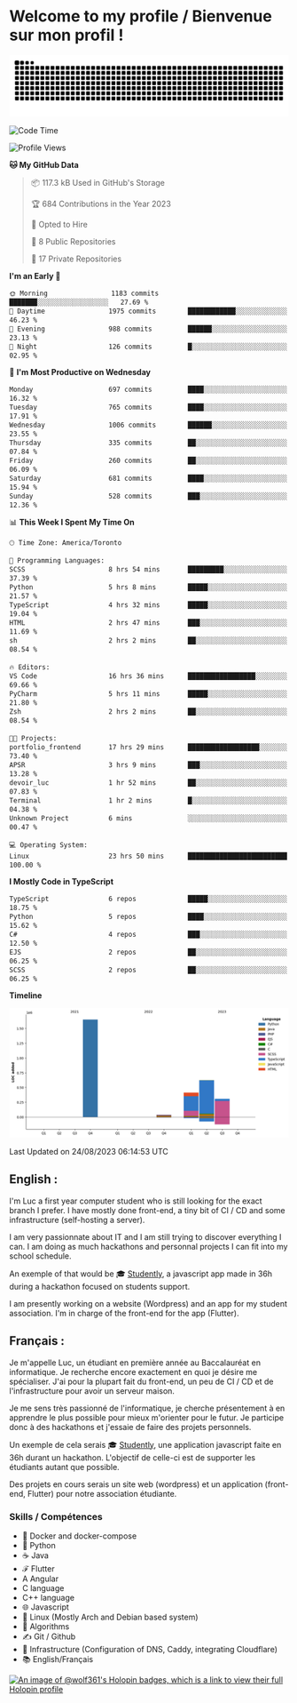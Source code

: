# Welcome to my profile / Bienvenue sur mon profil !

![snake gif](https://github.com/wolf-361/wolf-361/blob/output/github-contribution-grid-snake.svg)

<!--START_SECTION:waka-->
![Code Time](http://img.shields.io/badge/Code%20Time-282%20hrs%2054%20mins-blue)

![Profile Views](http://img.shields.io/badge/Profile%20Views-0-blue)

**🐱 My GitHub Data** 

> 📦 117.3 kB Used in GitHub's Storage 
 > 
> 🏆 684 Contributions in the Year 2023
 > 
> 💼 Opted to Hire
 > 
> 📜 8 Public Repositories 
 > 
> 🔑 17 Private Repositories 
 > 
**I'm an Early 🐤** 

```text
🌞 Morning                1183 commits        ███████░░░░░░░░░░░░░░░░░░   27.69 % 
🌆 Daytime                1975 commits        ████████████░░░░░░░░░░░░░   46.23 % 
🌃 Evening                988 commits         ██████░░░░░░░░░░░░░░░░░░░   23.13 % 
🌙 Night                  126 commits         █░░░░░░░░░░░░░░░░░░░░░░░░   02.95 % 
```
📅 **I'm Most Productive on Wednesday** 

```text
Monday                   697 commits         ████░░░░░░░░░░░░░░░░░░░░░   16.32 % 
Tuesday                  765 commits         ████░░░░░░░░░░░░░░░░░░░░░   17.91 % 
Wednesday                1006 commits        ██████░░░░░░░░░░░░░░░░░░░   23.55 % 
Thursday                 335 commits         ██░░░░░░░░░░░░░░░░░░░░░░░   07.84 % 
Friday                   260 commits         ██░░░░░░░░░░░░░░░░░░░░░░░   06.09 % 
Saturday                 681 commits         ████░░░░░░░░░░░░░░░░░░░░░   15.94 % 
Sunday                   528 commits         ███░░░░░░░░░░░░░░░░░░░░░░   12.36 % 
```


📊 **This Week I Spent My Time On** 

```text
🕑︎ Time Zone: America/Toronto

💬 Programming Languages: 
SCSS                     8 hrs 54 mins       █████████░░░░░░░░░░░░░░░░   37.39 % 
Python                   5 hrs 8 mins        █████░░░░░░░░░░░░░░░░░░░░   21.57 % 
TypeScript               4 hrs 32 mins       █████░░░░░░░░░░░░░░░░░░░░   19.04 % 
HTML                     2 hrs 47 mins       ███░░░░░░░░░░░░░░░░░░░░░░   11.69 % 
sh                       2 hrs 2 mins        ██░░░░░░░░░░░░░░░░░░░░░░░   08.54 % 

🔥 Editors: 
VS Code                  16 hrs 36 mins      █████████████████░░░░░░░░   69.66 % 
PyCharm                  5 hrs 11 mins       █████░░░░░░░░░░░░░░░░░░░░   21.80 % 
Zsh                      2 hrs 2 mins        ██░░░░░░░░░░░░░░░░░░░░░░░   08.54 % 

🐱‍💻 Projects: 
portfolio_frontend       17 hrs 29 mins      ██████████████████░░░░░░░   73.40 % 
APSR                     3 hrs 9 mins        ███░░░░░░░░░░░░░░░░░░░░░░   13.28 % 
devoir_luc               1 hr 52 mins        ██░░░░░░░░░░░░░░░░░░░░░░░   07.83 % 
Terminal                 1 hr 2 mins         █░░░░░░░░░░░░░░░░░░░░░░░░   04.38 % 
Unknown Project          6 mins              ░░░░░░░░░░░░░░░░░░░░░░░░░   00.47 % 

💻 Operating System: 
Linux                    23 hrs 50 mins      █████████████████████████   100.00 % 
```

**I Mostly Code in TypeScript** 

```text
TypeScript               6 repos             █████░░░░░░░░░░░░░░░░░░░░   18.75 % 
Python                   5 repos             ████░░░░░░░░░░░░░░░░░░░░░   15.62 % 
C#                       4 repos             ███░░░░░░░░░░░░░░░░░░░░░░   12.50 % 
EJS                      2 repos             ██░░░░░░░░░░░░░░░░░░░░░░░   06.25 % 
SCSS                     2 repos             ██░░░░░░░░░░░░░░░░░░░░░░░   06.25 % 
```



**Timeline**

![Lines of Code chart](https://raw.githubusercontent.com/wolf-361/wolf-361/main/assets/bar_graph.png)


 Last Updated on 24/08/2023 06:14:53 UTC
<!--END_SECTION:waka-->

## English : 

I'm Luc a first year computer student who is still looking for the exact branch I prefer. I have mostly done front-end, a tiny bit of CI / CD and some infrastructure (self-hosting a server).

I am very passionnate about IT and I am still trying to discover everything I can. I am doing as much hackathons and personnal projects I can fit into my school schedule.

An exemple of that would be 🎓 [Studently](https://github.com/wolf-361/Studently-CodeJam12), a javascript app made in 36h during a hackathon focused on students support.

I am presently working on a website (Wordpress) and an app for my student association. I'm in charge of the front-end for the app (Flutter).

## Français :

Je m'appelle Luc, un étudiant en première année au Baccalauréat en informatique. Je recherche encore exactement en quoi je désire me spécialiser. J'ai pour la plupart fait du front-end, un peu de CI / CD et de l'infrastructure pour avoir un serveur maison.

Je me sens très passionné de l'informatique, je cherche présentement à en apprendre le plus possible pour mieux m'orienter pour le futur. Je participe donc à des hackathons et j'essaie de faire des projets personnels.

Un exemple de cela serais 🎓 [Studently](https://github.com/wolf-361/Studently-CodeJam12), une application javascript faite en 36h durant un hackathon. L'objectif de celle-ci est de supporter les étudiants autant que possible.

Des projets en cours serais un site web (wordpress) et un application (front-end, Flutter) pour notre association étudiante.

###  Skills / Compétences

* 🐋 Docker and docker-compose
* 🐍 Python
* ☕ Java
* ℱ Flutter
* A Angular
* C language
* C++ language
* 🌐 Javascript
* 🐧 Linux (Mostly Arch and Debian based system)
* 🧩 Algorithms
* ✍️ Git / Github
* 📜 Infrastructure (Configuration of DNS, Caddy, integrating Cloudflare)
* 📚 English/Français

[![An image of @wolf361's Holopin badges, which is a link to view their full Holopin profile](https://holopin.me/wolf361)](https://holopin.io/@wolf361)


